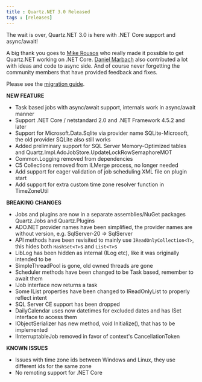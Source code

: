 ```yaml
---
title : Quartz.NET 3.0 Released
tags : [releases]
---
```


The wait is over, Quartz.NET 3.0 is here with .NET Core support and async/await!

A big thank you goes to [Mike Rousos](https://github.com/mjrousos) who really made it possible to get Quartz.NET working on .NET Core.
[Daniel Marbach](https://github.com/danielmarbach) also contributed a lot with ideas and code to async side.
And of course never forgetting the community members that have provided feedback and fixes.

Please see the [migration guide](/documentation/quartz-3.x/migration-guide.html).
  
__NEW FEATURE__

* Task based jobs with async/await support, internals work in async/await manner
* Support .NET Core / netstandard 2.0 and .NET Framework 4.5.2 and later
* Support for Microsoft.Data.Sqlite via provider name SQLite-Microsoft, the old provider SQLite also still works
* Added preliminary support for SQL Server Memory-Optimized tables and Quartz.Impl.AdoJobStore.UpdateLockRowSemaphoreMOT
* Common.Logging removed from dependencies
* C5 Collections removed from ILMerge process, no longer needed
* Add support for eager validation of job scheduling XML file on plugin start
* Add support for extra custom time zone resolver function in TimeZoneUtil

__BREAKING CHANGES__

* Jobs and plugins are now in a separate assemblies/NuGet packages Quartz.Jobs and Quartz.Plugins
* ADO.NET provider names have been simplified, the provider names are without version, e.g. SqlServer-20 => SqlServer
* API methods have been revisited to mainly use `IReadOnlyCollection<T>`, this hides both `HashSet<T>`s and `List<T>`s
* LibLog has been hidden as internal (ILog etc), like it was originally intended to be
* SimpleThreadPool is gone, old owned threads are gone
* Scheduler methods have been changed to be Task based, remember to await them
* IJob interface now returns a task
* Some IList properties have been changed to IReadOnlyList to properly reflect intent
* SQL Server CE support has been dropped
* DailyCalendar uses now datetimes for excluded dates and has ISet interface to access them
* IObjectSerializer has new method, void Initialize(), that has to be implemented
* IInterruptableJob removed in favor of context's CancellationToken

__KNOWN ISSUES__

* Issues with time zone ids between Windows and Linux, they use different ids for the same zone
* No remoting support for .NET Core

<Download />
